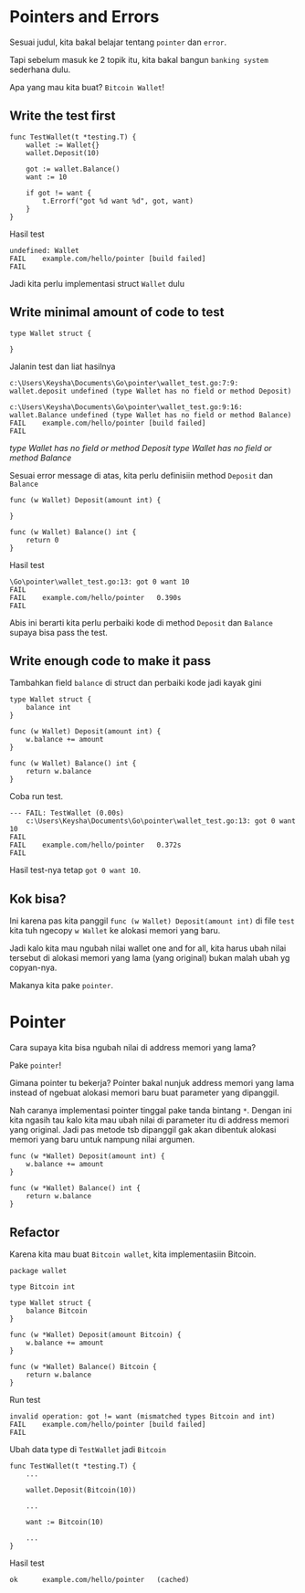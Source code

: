 # Pointers and Errors

Sesuai judul, kita bakal belajar tentang `pointer` dan `error`.

Tapi sebelum masuk ke 2 topik itu, kita bakal bangun `banking system` sederhana dulu.

Apa yang mau kita buat?
`Bitcoin Wallet`!


## Write the test first

```
func TestWallet(t *testing.T) {
	wallet := Wallet{}
	wallet.Deposit(10)

	got := wallet.Balance()
	want := 10

	if got != want {
		t.Errorf("got %d want %d", got, want)
	}
}
```

Hasil test
```
undefined: Wallet
FAIL	example.com/hello/pointer [build failed]
FAIL
```

Jadi kita perlu implementasi struct `Wallet` dulu


## Write minimal amount of code to test

```
type Wallet struct {
	
}
```

Jalanin test dan liat hasilnya

```
c:\Users\Keysha\Documents\Go\pointer\wallet_test.go:7:9: wallet.deposit undefined (type Wallet has no field or method Deposit)

c:\Users\Keysha\Documents\Go\pointer\wallet_test.go:9:16: wallet.Balance undefined (type Wallet has no field or method Balance)
FAIL	example.com/hello/pointer [build failed]
FAIL
```

_type Wallet has no field or method Deposit_
_type Wallet has no field or method Balance_

Sesuai error message di atas, kita perlu definisiin method `Deposit` dan `Balance`

```
func (w Wallet) Deposit(amount int) {

}

func (w Wallet) Balance() int {
	return 0
}
```

Hasil test
```
\Go\pointer\wallet_test.go:13: got 0 want 10
FAIL
FAIL	example.com/hello/pointer	0.390s
FAIL
```

Abis ini berarti kita perlu perbaiki kode di method `Deposit` dan `Balance` supaya bisa pass the test.


## Write enough code to make it pass

Tambahkan field `balance` di struct dan perbaiki kode jadi kayak gini

```
type Wallet struct {
	balance int
}

func (w Wallet) Deposit(amount int) {
	w.balance += amount
}

func (w Wallet) Balance() int {
	return w.balance
}
```

Coba run test. 
```
--- FAIL: TestWallet (0.00s)
    c:\Users\Keysha\Documents\Go\pointer\wallet_test.go:13: got 0 want 10
FAIL
FAIL	example.com/hello/pointer	0.372s
FAIL
```

Hasil test-nya tetap `got 0 want 10`.


## Kok bisa?

Ini karena pas kita panggil `func (w Wallet) Deposit(amount int)` di file `test` kita tuh ngecopy `w Wallet` ke alokasi memori yang baru. 

Jadi kalo kita mau ngubah nilai wallet one and for all, kita harus ubah nilai tersebut di alokasi memori yang lama (yang original) bukan malah ubah yg copyan-nya. 

Makanya kita pake `pointer`.


# Pointer

Cara supaya kita bisa ngubah nilai di address memori yang lama?

Pake `pointer`!

Gimana pointer tu bekerja? Pointer bakal nunjuk address memori yang lama instead of ngebuat alokasi memori baru buat parameter yang dipanggil.

Nah caranya implementasi pointer tinggal pake tanda bintang `*`. Dengan ini kita ngasih tau kalo kita mau ubah nilai di parameter itu di address memori yang original. Jadi pas metode tsb dipanggil gak akan dibentuk alokasi memori yang baru untuk nampung nilai argumen.

```
func (w *Wallet) Deposit(amount int) {
	w.balance += amount
}

func (w *Wallet) Balance() int {
	return w.balance
}
```


## Refactor

Karena kita mau buat `Bitcoin wallet`, kita implementasiin Bitcoin. 


```
package wallet

type Bitcoin int

type Wallet struct {
	balance Bitcoin
}

func (w *Wallet) Deposit(amount Bitcoin) {
	w.balance += amount
}

func (w *Wallet) Balance() Bitcoin {
	return w.balance
}
```

Run test
```
invalid operation: got != want (mismatched types Bitcoin and int)
FAIL	example.com/hello/pointer [build failed]
FAIL
```

Ubah data type di `TestWallet` jadi `Bitcoin`

```
func TestWallet(t *testing.T) {
	...

	wallet.Deposit(Bitcoin(10))

	...

	want := Bitcoin(10)

	...
}
```

Hasil test

```
ok  	example.com/hello/pointer	(cached)
```